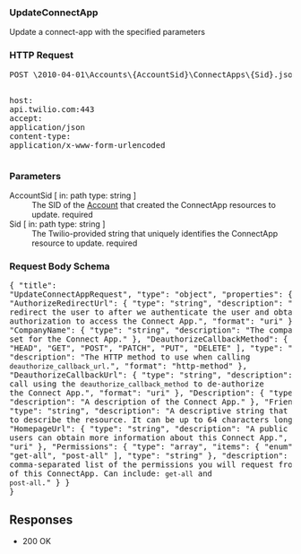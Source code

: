 <!DOCTYPE html><html><head><title></title><link rel="stylesheet" href="../OpenApi.css"/><meta charset="utf-8"/><meta name="viewport" content="width=device-width, initial-scale=1"/></head><body><article><section  class="requestOverview"><h1  class="requestSummary">UpdateConnectApp</h1><p  class="requestDescription">Update a connect-app with the specified parameters</p></section><section  class="http"><h3>HTTP Request</h3><pre  class="httpExample"><span  class="requestLine">POST</span> <span  class="httpTarget">\2010-04-01\Accounts\{AccountSid}\ConnectApps\{Sid}.json</span> <span  class="httpVersion">HTTP/1.1</span>
<span  class="headerLine">host</span>: <span  class="headerValue">api.twilio.com:443</span>
<span  class="headerLine">accept</span>: <span  class="headerValue">application/json</span>
<span  class="headerLine">content-type</span>: <span  class="headerValue">application/x-www-form-urlencoded</span>
</pre></section><dl  class="parameters"><h3>Parameters</h3><dt  class="parameter"><span  class="parameterName">AccountSid</span> [ in: <span  class="parameterLocation">path</span> type: <span  class="parameterType">string</span> ]</dt><dd  class="parameter"><span  class="parameterDescription">The SID of the [Account](https://www.twilio.com/docs/iam/api/account) that created the ConnectApp resources to update.</span> <span  class="parameterRequired">required</span></dd><dt  class="parameter"><span  class="parameterName">Sid</span> [ in: <span  class="parameterLocation">path</span> type: <span  class="parameterType">string</span> ]</dt><dd  class="parameter"><span  class="parameterDescription">The Twilio-provided string that uniquely identifies the ConnectApp resource to update.</span> <span  class="parameterRequired">required</span></dd></dl><section  class="requestContent"><h3>Request Body Schema</h3><pre  class="schema">{
  "title": "UpdateConnectAppRequest",
  "type": "object",
  "properties": {
    "AuthorizeRedirectUrl": {
      "type": "string",
      "description": "The URL to redirect the user to after we authenticate the user and obtain authorization to access the Connect App.",
      "format": "uri"
    },
    "CompanyName": {
      "type": "string",
      "description": "The company name to set for the Connect App."
    },
    "DeauthorizeCallbackMethod": {
      "enum": [
        "HEAD",
        "GET",
        "POST",
        "PATCH",
        "PUT",
        "DELETE"
      ],
      "type": "string",
      "description": "The HTTP method to use when calling `deauthorize_callback_url`.",
      "format": "http-method"
    },
    "DeauthorizeCallbackUrl": {
      "type": "string",
      "description": "The URL to call using the `deauthorize_callback_method` to de-authorize the Connect App.",
      "format": "uri"
    },
    "Description": {
      "type": "string",
      "description": "A description of the Connect App."
    },
    "FriendlyName": {
      "type": "string",
      "description": "A descriptive string that you create to describe the resource. It can be up to 64 characters long."
    },
    "HomepageUrl": {
      "type": "string",
      "description": "A public URL where users can obtain more information about this Connect App.",
      "format": "uri"
    },
    "Permissions": {
      "type": "array",
      "items": {
        "enum": [
          "get-all",
          "post-all"
        ],
        "type": "string"
      },
      "description": "A comma-separated list of the permissions you will request from the users of this ConnectApp.  Can include: `get-all` and `post-all`."
    }
  }
}</pre></section><section  class="responses"><h2>Responses</h2><ul  class="responses"><li  class="response"><span  class="statusLine">200</span> <span  class="statusDescription">OK</span></li></ul></section></article></body></html>